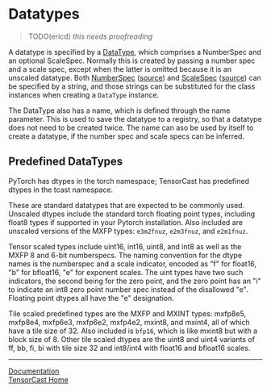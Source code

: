 <!-- markdownlint-disable MD033 MD041 -->

# Datatypes

> TODO(ericd) *this needs proofreading*

A datatype is specified by a [DataType](../tcast/datatype.py), which comprises a NumberSpec and an
optional ScaleSpec.  Normally this is created by passing a number spec and a scale spec, except when
the latter is omitted because it is an unscaled datatype.  Both [NumberSpec](./number.md)
([source](../tcast/number.py)) and [ScaleSpec](./scale.md) ([source](../tcast/number.py)) can be
specified by a string, and those strings can be substituted for the class instances when creating a
`DataType` instance.

The DataType also has a name, which is defined through the name parameter.  This is used to save
the datatype to a registry, so that a datatype does not need to be created twice.  The name can
aso be used by itself to create a datatype, if the number spec and scale specs can be inferred.

## Predefined DataTypes

PyTorch has dtypes in the torch namespace; TensorCast has predefined dtypes in the tcast namespace.

These are standard datatypes that are expected to be commonly used.  Unscaled dtypes include the standard
torch floating point types, including float8 types if supported in your Pytorch installation.  Also included
are unscaled versions of the MXFP types: `e3m2fnuz`, `e2m3fnuz`, and `e2m1fnuz`.

Tensor scaled types include uint16, int16, uint8, and int8 as well as the MXFP 8 and 6-bit numberspecs. The naming
convention for the dtype names is the numberspec and a scale indicator, encoded as "f" for float16, "b" for bfloat16,
"e" for exponent scales. The uint types have two such indicators, the second being for the zero point, and the zero
point has an "i" to indicate an int8 zero point number spec instead of the disallowed "e".  Floating point dtypes all
have the "e" designation.

Tile scaled predefined types are the MXFP and MXINT types: mxfp8e5, mxfp8e4, mxfp6e3, mxfp6e2, mxfp4e2, mxint8, and
mxint4, all of which have a tile size of 32.  Also included is `bfp16`, which is like mxint8 but with a block size
of 8.  Other tile scaled dtypes are the uint8 and uint4 variants of ff, bb, fi, bi with tile size 32 and int8/int4
with float16 and bfloat16 scales.

---

[Documentation](./README.md)
</br>
[TensorCast Home](../README.md)
